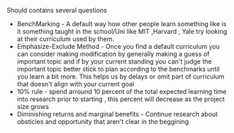 Should contains several questions 
 - BenchMarking - A default way how other people learn something like is it something taught in the school/Uni like MIT ,Harvard , Yale try looking at their curriculum used by them.
 - Emphasize-Exclude Method - Once you find a default curriculum you can consider making modification by generally making a guess of important topic and if by your current standing you can't judge the important topic better stick to plan according to the benchmarks until you learn a bit more. This helps us by delays or omit part of curriculum that doesn't align with your current goal
 - 10% rule - spend arround 10 percent of the total expected learning time into research prior to starting , this percent will decrease as the project size grows 
 - Diminishing returns and marginal benefits - Continue research about obsticles and opportunity that aren't clear in the beggining 